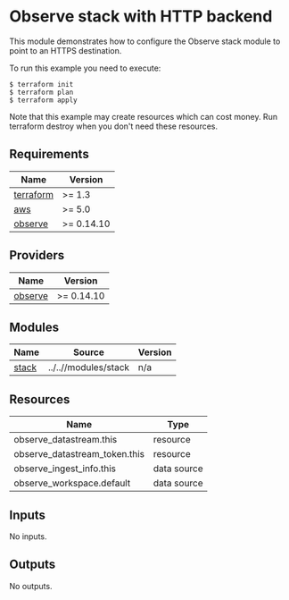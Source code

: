 # Observe stack with HTTP  backend

This module demonstrates how to configure the Observe stack module to point to
an HTTPS destination.

To run this example you need to execute:

```
$ terraform init
$ terraform plan
$ terraform apply
```

Note that this example may create resources which can cost money. Run terraform destroy when you don't need these resources.


<!-- BEGINNING OF PRE-COMMIT-TERRAFORM DOCS HOOK -->
## Requirements

| Name | Version |
|------|---------|
| <a name="requirement_terraform"></a> [terraform](#requirement\_terraform) | >= 1.3 |
| <a name="requirement_aws"></a> [aws](#requirement\_aws) | >= 5.0 |
| <a name="requirement_observe"></a> [observe](#requirement\_observe) | >= 0.14.10 |

## Providers

| Name | Version |
|------|---------|
| <a name="provider_observe"></a> [observe](#provider\_observe) | >= 0.14.10 |

## Modules

| Name | Source | Version |
|------|--------|---------|
| <a name="module_stack"></a> [stack](#module\_stack) | ../..//modules/stack | n/a |

## Resources

| Name | Type |
|------|------|
| observe_datastream.this | resource |
| observe_datastream_token.this | resource |
| observe_ingest_info.this | data source |
| observe_workspace.default | data source |

## Inputs

No inputs.

## Outputs

No outputs.
<!-- END OF PRE-COMMIT-TERRAFORM DOCS HOOK -->
